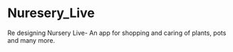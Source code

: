 # Nuresery_Live
Re designing Nursery Live- An app for shopping and caring of plants, pots and many more.
